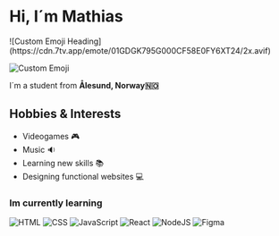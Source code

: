 <h1>Hi, I´m Mathias </h1> ![Custom Emoji Heading](https://cdn.7tv.app/emote/01GDGK795G000CF58E0FY6XT24/2x.avif)

![Custom Emoji](https://cdn.7tv.app/emote/01HE3BAWE0000DR138X30ZQKE6/4x.avif)
  

 <p>I´m a student from <b>Ålesund, Norway🇳🇴</b></p>
 <h2>Hobbies & Interests</h2>
 <ul>
  <li>Videogames 🎮</li>
  <li>Music 🔉</li>
  <li>Learning new skills 📚</li>
  <li>Designing functional websites 💻</li>
 </ul>
 
<h3>Im currently learning</h3>
<p>
  <img alt="HTML" src="https://img.shields.io/badge/HTML-E34F26?style=flat-square&logo=html5&logoColor=white" />
   <img alt="CSS" src="https://img.shields.io/badge/CSS-663399?style=flat-square&logo=css&logoColor=white" />
      <img alt="JavaScript" src="https://img.shields.io/badge/JavaScript-F7DF1E?style=flat-square&logo=javascript&logoColor=black" />
         <img alt="React" src="https://img.shields.io/badge/React-61DAFB?style=flat-square&logo=react&logoColor=black" />
           <img alt="NodeJS" src="https://img.shields.io/badge/Node.JS-5FA04E?style=flat-square&logo=nodedotjs&logoColor=white" />
            <img alt="Figma" src="https://img.shields.io/badge/Figma-F24E1E?style=flat-square&logo=figma&logoColor=white" />
</p>


